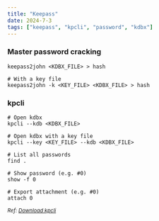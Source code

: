 ```yaml
---
title: "Keepass"
date: 2024-7-3
tags: ["keepass", "kpcli", "password", "kdbx"]
---
```


### Master password cracking

<div>

```console
keepass2john <KDBX_FILE> > hash
```

```console
# With a key file
keepass2john -k <KEY_FILE> <KDBX_FILE> > hash
```

</div>

### kpcli

<div>

```console
# Open kdbx
kpcli --kdb <KDBX_FILE>
```

```console
# Open kdbx with a key file
kpcli --key <KEY_FILE> --kdb <KDBX_FILE>
```

```console
# List all passwords
find .
```

```console
# Show password (e.g. #0)
show -f 0
```

```console
# Export attachment (e.g. #0)
attach 0
```

</div>

<small>*Ref: [Download kpcli](https://github.com/rebkwok/kpcli)*</small>

<br>